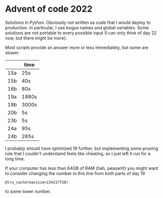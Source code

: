 # Advent of code 2022

Solutions in Python. Obviously not written as code that I would deploy to production. In particular, I use bogus names and global variables.
Some solutions are not portable to every possible input (I can only think of day 22 now, but there might be more).

Most scripts provide an answer more or less immediately, but some are slower:

|     | time  |
|-----|-------|
| 15a | 25s   |
| 15b | 40s   |
| 16b | 80s   |
| 19a | 1880s |
| 19b | 3000s |
| 20b | 5s    |
| 23b | 5s    |
| 24a | 95s   |
| 24b | 265s  |

I probably should have optimized 19 further, but implementing some pruning rule that I couldn't understand feels like cheating, so I just left it run for a long time.

If your computer has less than 64GB of RAM (hah, peasant!) you might want to consider changing the number in this line from both parts of day 19
```
@lru_cache(maxsize=134217728)
```

to some lower number.
